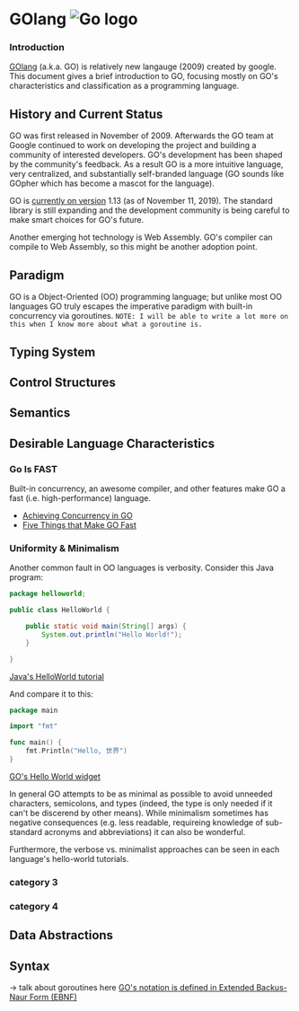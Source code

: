 # GOlang ![Go logo](https://golang.org/lib/godoc/images/go-logo-blue.svg)
### Introduction
[GOlang](https://golang.org/) (a.k.a. GO) is relatively new langauge (2009) created by google. This document gives a brief introduction to GO, focusing mostly on GO's characteristics and classification as a programming language.

## History and Current Status
GO was first released in November of 2009. Afterwards the GO team at Google continued to work on developing the project and building a community of interested developers. GO's development has been shaped by the community's feedback. As a result GO is a more intuitive language, very centralized, and substantially self-branded language (GO sounds like GOpher which has become a mascot for the language). 

GO is [currently on version](https://golang.org/project/#go1) 1.13 (as of November 11, 2019). The standard library is still expanding and the development community is being careful to make smart choices for GO's future.

Another emerging hot technology is Web Assembly. GO's compiler can compile to Web Assembly, so this might be another adoption point.

## Paradigm
GO is a Object-Oriented (OO) programming language; but unlike most OO languages GO truly escapes the imperative paradigm with built-in concurrency via goroutines. `NOTE: I will be able to write a lot more on this when I know more about what a goroutine is.`

## Typing System
## Control Structures
## Semantics
## Desirable Language Characteristics
### Go Is FAST
Built-in concurrency, an awesome compiler, and other features make GO a fast (i.e. high-performance) language.
 - [Achieving Concurrency in GO](https://medium.com/rungo/achieving-concurrency-in-go-3f84cbf870ca)
 - [Five Things that Make GO Fast](https://dave.cheney.net/2014/06/07/five-things-that-make-go-fast)

### Uniformity & Minimalism
Another common fault in OO languages is verbosity. Consider this Java program:
```Java
package helloworld;

public class HelloWorld {

    public static void main(String[] args) {
        System.out.println("Hello World!");
    }

}
```
[Java's HelloWorld tutorial](https://docs.oracle.com/javase/tutorial/getStarted/cupojava/index.html)

And compare it to this:
```GO
package main

import "fmt"

func main() {
	fmt.Println("Hello, 世界")
}
```
[GO's Hello World widget](https://golang.org/)

In general GO attempts to be as minimal as possible to avoid unneeded characters, semicolons, and types (indeed, the type is only needed if it can't be discerend by other means). While minimalism sometimes has negative consequences (e.g. less readable, requireing knowledge of sub-standard acronyms and abbreviations) it can also be wonderful.

Furthermore, the verbose vs. minimalist approaches can be seen in each language's hello-world tutorials.

### category 3
### category 4
## Data Abstractions
## Syntax
-> talk about goroutines here
[GO's notation is defined in Extended Backus-Naur Form (EBNF)](https://golang.org/ref/spec#Notation)
